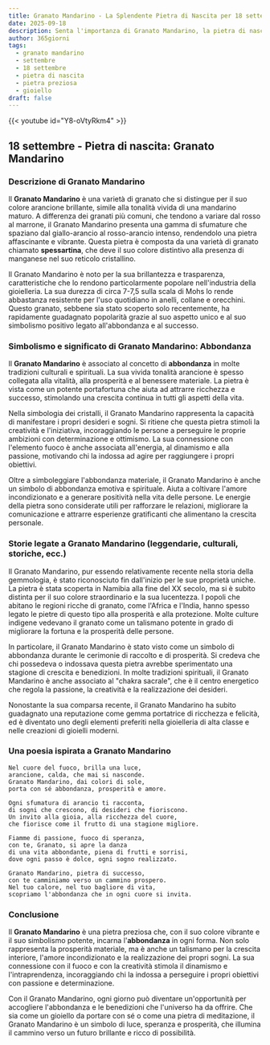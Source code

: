 ```yaml
---
title: Granato Mandarino - La Splendente Pietra di Nascita per 18 settembre
date: 2025-09-18
description: Senta l'importanza di Granato Mandarino, la pietra di nascita di 18 settembre che simboleggia Abbondanza. Lasci che la sua bellezza e il suo significato illuminino la sua giornata.
author: 365giorni
tags:
  - granato mandarino
  - settembre
  - 18 settembre
  - pietra di nascita
  - pietra preziosa
  - gioiello
draft: false
---
```


{{< youtube id="Y8-oVtyRkm4" >}}

## 18 settembre - Pietra di nascita: Granato Mandarino

### Descrizione di Granato Mandarino

Il **Granato Mandarino** è una varietà di granato che si distingue per il suo colore arancione brillante, simile alla tonalità vivida di una mandarino maturo. A differenza dei granati più comuni, che tendono a variare dal rosso al marrone, il Granato Mandarino presenta una gamma di sfumature che spaziano dal giallo-arancio al rosso-arancio intenso, rendendolo una pietra affascinante e vibrante. Questa pietra è composta da una varietà di granato chiamato **spessartina**, che deve il suo colore distintivo alla presenza di manganese nel suo reticolo cristallino.

Il Granato Mandarino è noto per la sua brillantezza e trasparenza, caratteristiche che lo rendono particolarmente popolare nell'industria della gioielleria. La sua durezza di circa 7-7,5 sulla scala di Mohs lo rende abbastanza resistente per l'uso quotidiano in anelli, collane e orecchini. Questo granato, sebbene sia stato scoperto solo recentemente, ha rapidamente guadagnato popolarità grazie al suo aspetto unico e al suo simbolismo positivo legato all'abbondanza e al successo.

### Simbolismo e significato di Granato Mandarino: Abbondanza

Il **Granato Mandarino** è associato al concetto di **abbondanza** in molte tradizioni culturali e spirituali. La sua vivida tonalità arancione è spesso collegata alla vitalità, alla prosperità e al benessere materiale. La pietra è vista come un potente portafortuna che aiuta ad attrarre ricchezza e successo, stimolando una crescita continua in tutti gli aspetti della vita.

Nella simbologia dei cristalli, il Granato Mandarino rappresenta la capacità di manifestare i propri desideri e sogni. Si ritiene che questa pietra stimoli la creatività e l'iniziativa, incoraggiando le persone a perseguire le proprie ambizioni con determinazione e ottimismo. La sua connessione con l'elemento fuoco è anche associata all'energia, al dinamismo e alla passione, motivando chi la indossa ad agire per raggiungere i propri obiettivi.

Oltre a simboleggiare l'abbondanza materiale, il Granato Mandarino è anche un simbolo di abbondanza emotiva e spirituale. Aiuta a coltivare l'amore incondizionato e a generare positività nella vita delle persone. Le energie della pietra sono considerate utili per rafforzare le relazioni, migliorare la comunicazione e attrarre esperienze gratificanti che alimentano la crescita personale.

### Storie legate a Granato Mandarino (leggendarie, culturali, storiche, ecc.)

Il Granato Mandarino, pur essendo relativamente recente nella storia della gemmologia, è stato riconosciuto fin dall'inizio per le sue proprietà uniche. La pietra è stata scoperta in Namibia alla fine del XX secolo, ma si è subito distinta per il suo colore straordinario e la sua lucentezza. I popoli che abitano le regioni ricche di granato, come l'Africa e l'India, hanno spesso legato le pietre di questo tipo alla prosperità e alla protezione. Molte culture indigene vedevano il granato come un talismano potente in grado di migliorare la fortuna e la prosperità delle persone.

In particolare, il Granato Mandarino è stato visto come un simbolo di abbondanza durante le cerimonie di raccolto e di prosperità. Si credeva che chi possedeva o indossava questa pietra avrebbe sperimentato una stagione di crescita e benedizioni. In molte tradizioni spirituali, il Granato Mandarino è anche associato al "chakra sacrale", che è il centro energetico che regola la passione, la creatività e la realizzazione dei desideri.

Nonostante la sua comparsa recente, il Granato Mandarino ha subito guadagnato una reputazione come gemma portatrice di ricchezza e felicità, ed è diventato uno degli elementi preferiti nella gioielleria di alta classe e nelle creazioni di gioielli moderni.

### Una poesia ispirata a Granato Mandarino

```
Nel cuore del fuoco, brilla una luce,
arancione, calda, che mai si nasconde.
Granato Mandarino, dai colori di sole,
porta con sé abbondanza, prosperità e amore.

Ogni sfumatura di arancio ti racconta,
di sogni che crescono, di desideri che fioriscono.
Un invito alla gioia, alla ricchezza del cuore,
che fiorisce come il frutto di una stagione migliore.

Fiamme di passione, fuoco di speranza,
con te, Granato, si apre la danza
di una vita abbondante, piena di frutti e sorrisi,
dove ogni passo è dolce, ogni sogno realizzato.

Granato Mandarino, pietra di successo,
con te camminiamo verso un cammino prospero.
Nel tuo calore, nel tuo bagliore di vita,
scopriamo l'abbondanza che in ogni cuore si invita.
```

### Conclusione

Il **Granato Mandarino** è una pietra preziosa che, con il suo colore vibrante e il suo simbolismo potente, incarna l'**abbondanza** in ogni forma. Non solo rappresenta la prosperità materiale, ma è anche un talismano per la crescita interiore, l'amore incondizionato e la realizzazione dei propri sogni. La sua connessione con il fuoco e con la creatività stimola il dinamismo e l'intraprendenza, incoraggiando chi la indossa a perseguire i propri obiettivi con passione e determinazione.

Con il Granato Mandarino, ogni giorno può diventare un'opportunità per accogliere l'abbondanza e le benedizioni che l'universo ha da offrire. Che sia come un gioiello da portare con sé o come una pietra di meditazione, il Granato Mandarino è un simbolo di luce, speranza e prosperità, che illumina il cammino verso un futuro brillante e ricco di possibilità.